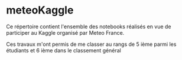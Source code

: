# meteoKaggle
Ce répertoire contient l'ensemble des notebooks réalisés en vue de participer au Kaggle organisé par Meteo France.

Ces travaux m'ont permis de me classer au rangs de 5 ième parmi les étudiants et 6 ième dans le classement général

       
       
      
    
    
